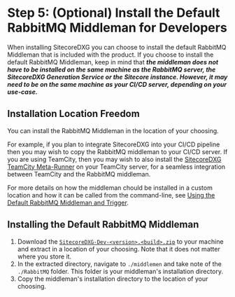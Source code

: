# Step 5: \(Optional\) Install the Default RabbitMQ Middleman for Developers

When installing SitecoreDXG you can choose to install the default RabbitMQ Middleman that is included with the product. If you choose to install the default RabbitMQ Middleman, keep in mind that _**the middleman does not have to be installed on the same machine as the RabbitMQ server, the SitecoreDXG Generation Service or the Sitecore instance. However, it may need to be on the same machine as your CI/CD server, depending on your use-case.**_

## Installation Location Freedom

You can install the RabbitMQ Middleman in the location of your choosing.

For example, if you plan to integrate SitecoreDXG into your CI/CD pipeline then you may wish to copy the RabbitMQ middleman to your CI/CD server. If you are using TeamCity, then you may wish to also install the [SitecoreDXG TeamCity Meta-Runner](/how-to/cicd/integrating-the-default-teamcity-rabbitmq-meta-runner.md) on your TeamCity server, for a seamless integration between TeamCity and the RabbitMQ middleman.

For more details on how the middleman chould be installed in a custom location and how it can be called from the command-line, see [Using the Default RabbitMQ Middleman and Trigger](/getting-started/using-sitecoredxg/using-the-default-rabbitmq-middleman-and-trigger.md).

## Installing the Default RabbitMQ Middleman

1. Download the [`SitecoreDXG-Dev-<version>.<build>.zip`](/getting-started/downloads.md) to your machine and extract in a location of your choosing. Note that it does not matter where you store it.
2. In the extracted directory, navigate to `./middlemen` and take note of the `./RabbitMQ` folder. This folder is your middleman's installation directory.
3. Copy the middleman's installation directory to the location of your choosing. 



